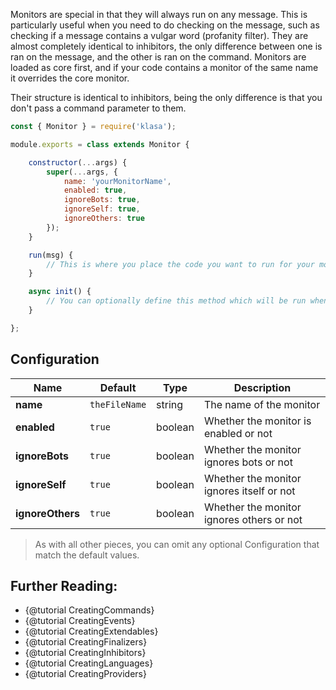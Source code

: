 Monitors are special in that they will always run on any message. This is particularly
useful when you need to do checking on the message, such as checking if a message
contains a vulgar word (profanity filter). They are almost completely identical to
inhibitors, the only difference between one is ran on the message, and the other
is ran on the command. Monitors are loaded as core first, and if your code contains
a monitor of the same name it overrides the core monitor.

Their structure is identical to inhibitors, being the only difference is that you
don't pass a command parameter to them.

```javascript
const { Monitor } = require('klasa');

module.exports = class extends Monitor {

	constructor(...args) {
		super(...args, {
			name: 'yourMonitorName',
			enabled: true,
			ignoreBots: true,
			ignoreSelf: true,
			ignoreOthers: true
		});
	}

	run(msg) {
		// This is where you place the code you want to run for your monitor
	}

	async init() {
		// You can optionally define this method which will be run when the bot starts (after login, so discord data is available via this.client)
	}

};
```

## Configuration
| Name | Default | Type | Description |
| --- | --- | --- | --- |
| **name** | `theFileName` | string | The name of the monitor |
| **enabled** | `true` | boolean | Whether the monitor is enabled or not |
| **ignoreBots** | `true` | boolean | Whether the monitor ignores bots or not |
| **ignoreSelf** | `true` | boolean | Whether the monitor ignores itself or not |
| **ignoreOthers** | `true` | boolean | Whether the monitor ignores others or not |

>As with all other pieces, you can omit any optional Configuration that match the default values.


## Further Reading:
- {@tutorial CreatingCommands}
- {@tutorial CreatingEvents}
- {@tutorial CreatingExtendables}
- {@tutorial CreatingFinalizers}
- {@tutorial CreatingInhibitors}
- {@tutorial CreatingLanguages}
- {@tutorial CreatingProviders}
